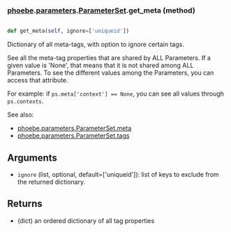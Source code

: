 ### [phoebe](phoebe.md).[parameters](phoebe.parameters.md).[ParameterSet](phoebe.parameters.ParameterSet.md).get_meta (method)


```py

def get_meta(self, ignore=['uniqueid'])

```



Dictionary of all meta-tags, with option to ignore certain tags.

See all the meta-tag properties that are shared by ALL Parameters.
If a given value is 'None', that means that it is not shared
among ALL Parameters.  To see the different values among the
Parameters, you can access that attribute.

For example: if `ps.meta['context'] == None`, you can see all values
through `ps.contexts`.

See also:
* [phoebe.parameters.ParameterSet.meta](phoebe.parameters.ParameterSet.meta.md)
* [phoebe.parameters.ParameterSet.tags](phoebe.parameters.ParameterSet.tags.md)

Arguments
-----------
* `ignore` (list, optional, default=['uniqueid']): list of keys to exclude
    from the returned dictionary.

Returns
----------
* (dict) an ordered dictionary of all tag properties

